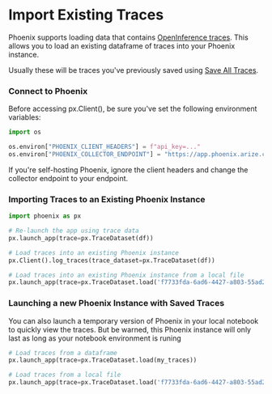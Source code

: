 # Import Existing Traces

Phoenix supports loading data that contains [OpenInference traces](https://docs.arize.com/phoenix/references/openinference). This allows you to load an existing dataframe of traces into your Phoenix instance.

Usually these will be traces you've previously saved using [Save All Traces](https://docs.arize.com/phoenix/tracing/how-to-tracing/extract-data-from-spans#save-all-traces).

### Connect to Phoenix

Before accessing px.Client(), be sure you've set the following environment variables:

```python
import os

os.environ["PHOENIX_CLIENT_HEADERS"] = f"api_key=..."
os.environ["PHOENIX_COLLECTOR_ENDPOINT"] = "https://app.phoenix.arize.com"
```

If you're self-hosting Phoenix, ignore the client headers and change the collector endpoint to your endpoint.

### Importing Traces to an Existing Phoenix Instance

```python
import phoenix as px

# Re-launch the app using trace data
px.launch_app(trace=px.TraceDataset(df))

# Load traces into an existing Phoenix instance
px.Client().log_traces(trace_dataset=px.TraceDataset(df))

# Load traces into an existing Phoenix instance from a local file
px.launch_app(trace=px.TraceDataset.load('f7733fda-6ad6-4427-a803-55ad2182b662', directory="/my_saved_traces/"))
```

### Launching a new Phoenix Instance with Saved Traces

You can also launch a temporary version of Phoenix in your local notebook to quickly view the traces. But be warned, this Phoenix instance will only last as long as your notebook environment is runing

```python
# Load traces from a dataframe
px.launch_app(trace=px.TraceDataset.load(my_traces))

# Load traces from a local file
px.launch_app(trace=px.TraceDataset.load('f7733fda-6ad6-4427-a803-55ad2182b662', directory="/my_saved_traces/"))
```

